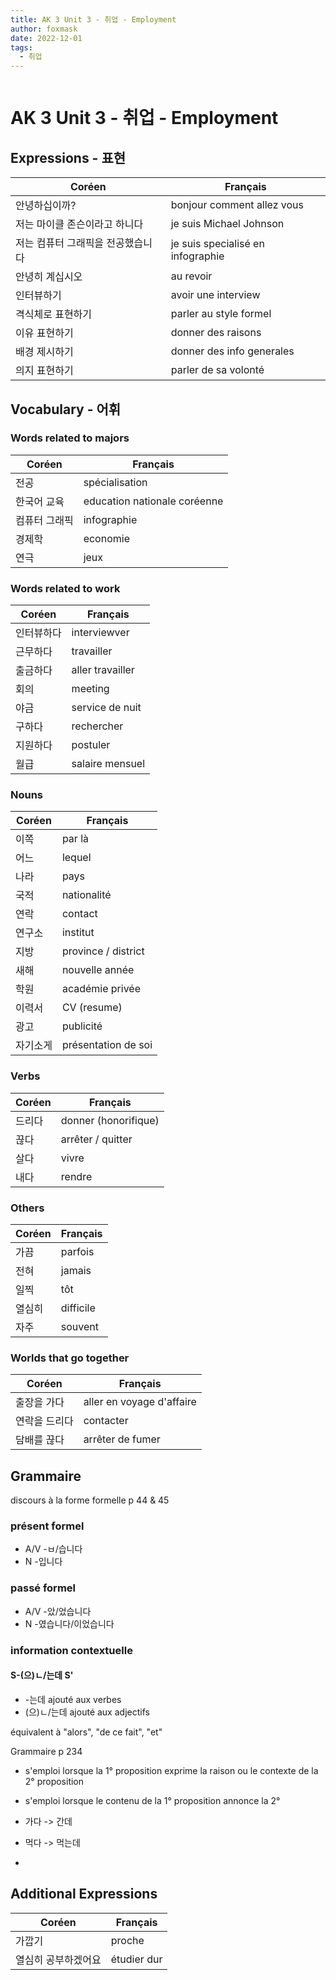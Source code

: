 ```yaml
---
title: AK 3 Unit 3 - 취업 - Employment
author: foxmask
date: 2022-12-01
tags:
  - 취업
---
```

```table-of-contents
```

# AK 3 Unit 3 - 취업 - Employment

## Expressions - 표현

| Coréen             | Français                          |
| ------------------ | --------------------------------- |
| 안녕하십이까?            | bonjour comment allez vous        |
| 저는 마이클 존슨이라고 하니다   | je suis Michael Johnson           |
| 저는 컴퓨터 그래픽을 전공했습니다 | je suis specialisé en infographie |
| 안녕히 계십시오           | au revoir                         |
| 인터뷰하기              | avoir une interview               |
| 격식체로 표현하기          | parler au style formel            |
| 이유 표현하기            | donner des raisons                |
| 배경 제시하기            | donner des info generales         |
| 의지 표현하기            | parler de sa volonté              |
## Vocabulary - 어휘

### Words related to majors

| Coréen  | Français                     |
| ------- | ---------------------------- |
| 전공      | spécialisation               |
| 한국어 교육  | education nationale coréenne |
| 컴퓨터 그래픽 | infographie                  |
| 경제학     | economie                     |
| 연극      | jeux                         |
### Words related to work

| Coréen     | Français         |
| ---------- | ---------------- |
| 인터뷰하다 | interviewver     |
| 근무하다   | travailler       |
| 출금하다   | aller travailler |
| 회의       | meeting          |
| 야금       | service de nuit  |
| 구하다     | rechercher       |
| 지원하다   | postuler         |
| 월급       | salaire mensuel  |
### Nouns

| Coréen | Français            |
| ------ | ------------------- |
| 이쪽     | par là              |
| 어느     | lequel              |
| 나라     | pays                |
| 국적     | nationalité         |
| 연락     | contact             |
| 연구소    | institut            |
| 지방     | province / district |
| 새해     | nouvelle année      |
| 학원     | académie privée     |
| 이력서    | CV (resume)         |
| 광고     | publicité           |
| 자기소게   | présentation de soi |
### Verbs

| Coréen | Français             |
| ------ | -------------------- |
| 드리다    | donner (honorifique) |
| 끊다     | arrêter / quitter    |
| 살다     | vivre                |
| 내다     | rendre               |
### Others

| Coréen | Français  |
| ------ | --------- |
| 가끔     | parfois   |
| 전혀     | jamais    |
| 일찍     | tôt       |
| 열심히    | difficile |
| 자주     | souvent   |
### Worlds that go together

| Coréen  | Français                  |
| ------- | ------------------------- |
| 출장을 가다  | aller en voyage d'affaire |
| 연락을 드리다 | contacter                 |
| 담배를 끊다  | arrêter de fumer          |
## Grammaire 

discours à la forme formelle p 44 & 45

### présent formel

- A/V -ㅂ/습니다
- N -입니다

### passé formel

- A/V -았/었습니다 
- N -였습니다/이었습니다

### information contextuelle

#### S-(으)ㄴ/는데 S'

  - -는데 ajouté aux verbes
  - (으)ㄴ/는데 ajouté aux adjectifs

équivalent à "alors", "de ce fait", "et"

Grammaire p 234

- s'emploi lorsque la 1° proposition exprime la raison ou le contexte de la 2° proposition

- s'emploi lorsque le contenu de la 1° proposition annonce la 2°

- 가다 -> 간데
- 먹다 -> 먹는데
- 
## Additional Expressions

| Coréen              | Français    |
| ------------------- | ----------- |
| 가깝기              | proche      |
| 열심히 공부하겠어요 | étudier dur |